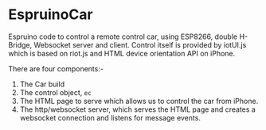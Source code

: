 # EspruinoCar

Espruino code to control a remote control car, using ESP8266, double H-Bridge, Websocket server and client.
Control itself is provided by iotUI.js which is based on riot.js and HTML device orientation API on iPhone.

There are four components:-
1) The Car build
2) The control object, `ec`
3) The HTML page to serve which allows us to control the car from iPhone.
4) The http/websocket server, which serves the HTML page and creates a websocket connection and listens for message events.